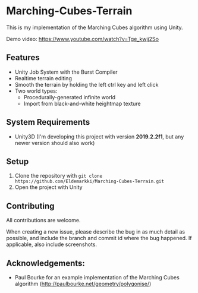 # Marching-Cubes-Terrain
This is my implementation of the Marching Cubes algorithm using Unity.

Demo video: https://www.youtube.com/watch?v=Tge_kwjj2So

## Features
  - Unity Job System with the Burst Compiler
  - Realtime terrain editing
  - Smooth the terrain by holding the left ctrl key and left click
  - Two world types:
    - Procedurally-generated infinite world
    - Import from black-and-white heightmap texture

## System Requirements
  - Unity3D (I'm developing this project with version **2019.2.2f1**, but any newer version should also work)

## Setup
  1. Clone the repository with `git clone https://github.com/Eldemarkki/Marching-Cubes-Terrain.git`
  2. Open the project with Unity

## Contributing
All contributions are welcome.

When creating a new issue, please describe the bug in as much detail as possible, and include the branch and commit id where the bug happened. If applicable, also include screenshots.

## Acknowledgements:
- Paul Bourke for an example implementation of the Marching Cubes algorithm (http://paulbourke.net/geometry/polygonise/)
